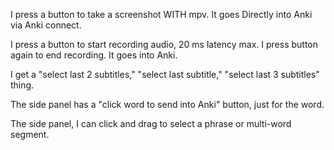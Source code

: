 I press a button to take a screenshot WITH mpv. It goes Directly into Anki via Anki connect.

I press a button to start recording audio, 20 ms latency max. I press button again to end recording. It goes into Anki.

I get a "select last 2 subtitles," "select last subtitle," "select last 3 subtitles" thing.

The side panel has a "click word to send into Anki" button, just for the word.

The side panel, I can click and drag to select a phrase or multi-word segment.
